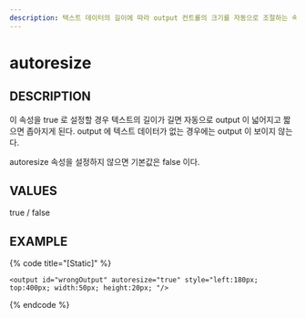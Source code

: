 ```yaml
---
description: 텍스트 데이터의 길이에 따라 output 컨트롤의 크기를 자동으로 조절하는 속성이다.    
---
```


#   autoresize                       

## DESCRIPTION

이 속성을 true 로 설정할 경우 텍스트의 길이가 길면 자동으로 output 이 넓어지고 짧으면 좁아지게 된다.
output 에 텍스트 데이터가 없는 경우에는 output 이 보이지 않는다.

autoresize 속성을 설정하지 않으면 기본값은 false 이다.  
  
## VALUES

true / false

## EXAMPLE

{% code title="\[Static\]" %}
```markup
<output id="wrongOutput" autoresize="true" style="left:180px; top:400px; width:50px; height:20px; "/>  
```
{% endcode %}